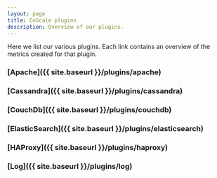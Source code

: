 ```yaml
---
layout: page
title: CoScale plugins
description: Overview of our plugins.
---
```


Here we list our various plugins. Each link contains an overview of the metrics created for that plugin.

### [Apache]({{ site.baseurl }}/plugins/apache)

### [Cassandra]({{ site.baseurl }}/plugins/cassandra)

### [CouchDb]({{ site.baseurl }}/plugins/couchdb)

### [ElasticSearch]({{ site.baseurl }}/plugins/elasticsearch)

### [HAProxy]({{ site.baseurl }}/plugins/haproxy)

### [Log]({{ site.baseurl }}/plugins/log)
